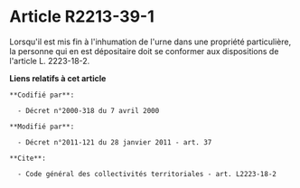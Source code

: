 # Article R2213-39-1

Lorsqu'il est mis fin à l'inhumation de l'urne dans une propriété particulière, la personne qui en est dépositaire doit se
conformer aux dispositions de l'article L. 2223-18-2.

**Liens relatifs à cet article**

	**Codifié par**:

	  - Décret n°2000-318 du 7 avril 2000

	**Modifié par**:

	  - Décret n°2011-121 du 28 janvier 2011 - art. 37

	**Cite**:

	  - Code général des collectivités territoriales - art. L2223-18-2
